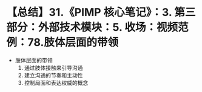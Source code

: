 # 【总结】31.《PIMP 核心笔记》：3. 第三部分：外部技术模块：5. 收场：视频范例：78.肢体层面的带领

-   肢体层面的带领
    1.  通过肢体接触来引导沟通
    2.  建立沟通的节奏和主动性
    3.  控制局面和表达权威的概念